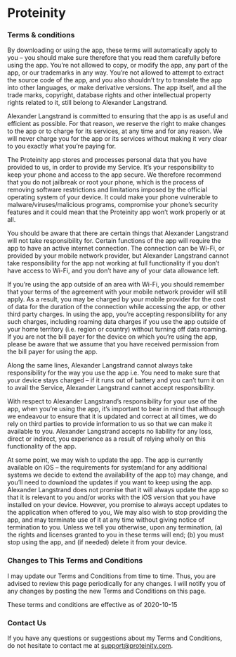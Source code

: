 # Proteinity

### Terms & conditions

By downloading or using the app, these terms will
automatically apply to you – you should make sure therefore
that you read them carefully before using the app. You’re not
allowed to copy, or modify the app, any part of the app, or
our trademarks in any way. You’re not allowed to attempt to
extract the source code of the app, and you also shouldn’t try
to translate the app into other languages, or make derivative
versions. The app itself, and all the trade marks, copyright,
database rights and other intellectual property rights related
to it, still belong to Alexander Langstrand.

Alexander Langstrand is committed to ensuring that the app is
as useful and efficient as possible. For that reason, we
reserve the right to make changes to the app or to charge for
its services, at any time and for any reason. We will never
charge you for the app or its services without making it very
clear to you exactly what you’re paying for.

The Proteinity app stores and processes personal data that
you have provided to us, in order to provide my
Service. It’s your responsibility to keep your phone and
access to the app secure. We therefore recommend that you do
not jailbreak or root your phone, which is the process of
removing software restrictions and limitations imposed by the
official operating system of your device. It could make your
phone vulnerable to malware/viruses/malicious programs,
compromise your phone’s security features and it could mean
that the Proteinity app won’t work properly or at all.

You should be aware that there are certain things that
Alexander Langstrand will not take responsibility for. Certain
functions of the app will require the app to have an active
internet connection. The connection can be Wi-Fi, or provided
by your mobile network provider, but Alexander Langstrand
cannot take responsibility for the app not working at full
functionality if you don’t have access to Wi-Fi, and you don’t
have any of your data allowance left.

If you’re using the app outside of an area with Wi-Fi, you
should remember that your terms of the agreement with your
mobile network provider will still apply. As a result, you may
be charged by your mobile provider for the cost of data for
the duration of the connection while accessing the app, or
other third party charges. In using the app, you’re accepting
responsibility for any such charges, including roaming data
charges if you use the app outside of your home territory
(i.e. region or country) without turning off data roaming. If
you are not the bill payer for the device on which you’re
using the app, please be aware that we assume that you have
received permission from the bill payer for using the app.

Along the same lines, Alexander Langstrand cannot always take
responsibility for the way you use the app i.e. You need to
make sure that your device stays charged – if it runs out of
battery and you can’t turn it on to avail the Service,
Alexander Langstrand cannot accept responsibility.

With respect to Alexander Langstrand’s responsibility for your
use of the app, when you’re using the app, it’s important to
bear in mind that although we endeavour to ensure that it is
updated and correct at all times, we do rely on third parties
to provide information to us so that we can make it available
to you. Alexander Langstrand accepts no liability for any
loss, direct or indirect, you experience as a result of
relying wholly on this functionality of the app.

At some point, we may wish to update the app. The app is
currently available on iOS – the requirements for
system(and for any additional systems we
decide to extend the availability of the app to) may change,
and you’ll need to download the updates if you want to keep
using the app. Alexander Langstrand does not promise that it
will always update the app so that it is relevant to you
and/or works with the iOS version that you have
installed on your device. However, you promise to always
accept updates to the application when offered to you, We may
also wish to stop providing the app, and may terminate use of
it at any time without giving notice of termination to you.
Unless we tell you otherwise, upon any termination, (a) the
rights and licenses granted to you in these terms will end;
(b) you must stop using the app, and (if needed) delete it
from your device.

### Changes to This Terms and Conditions

I may update our Terms and Conditions
from time to time. Thus, you are advised to review this page
periodically for any changes. I will
notify you of any changes by posting the new Terms and
Conditions on this page.

These terms and conditions are effective as of 2020-10-15

### Contact Us

If you have any questions or suggestions about my
Terms and Conditions, do not hesitate to contact me
at support@proteinity.com.
